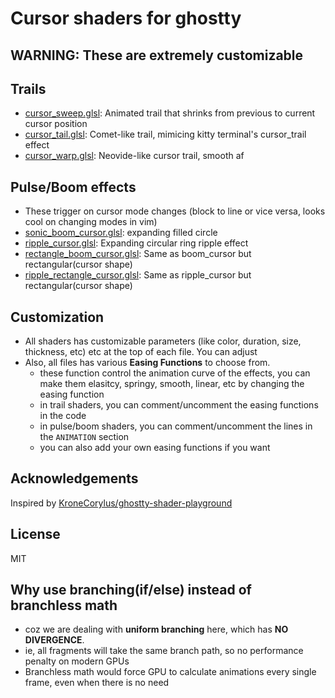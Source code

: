 # Cursor shaders for ghostty
## WARNING: These are extremely customizable

## Trails
- [cursor_sweep.glsl](cursor_sweep.glsl): Animated trail that shrinks from previous to current cursor position
- [cursor_tail.glsl](cursor_tail.glsl): Comet-like trail, mimicing kitty terminal's cursor_trail effect
- [cursor_warp.glsl](cursor_warp.glsl): Neovide-like cursor trail, smooth af

## Pulse/Boom effects
- These trigger on cursor mode changes (block to line or vice versa, looks cool on changing modes in vim)
- [sonic_boom_cursor.glsl](sonic_boom_cursor.glsl): expanding filled circle 
- [ripple_cursor.glsl](ripple_cursor.glsl): Expanding circular ring ripple effect
- [rectangle_boom_cursor.glsl](rectangle_boom_cursor.glsl): Same as boom_cursor but rectangular(cursor shape)
- [ripple_rectangle_cursor.glsl](ripple_rectangle_cursor.glsl): Same as ripple_cursor but rectangular(cursor shape)

## Customization
- All shaders has customizable parameters (like color, duration, size, thickness, etc) etc at the top of each file. You can adjust
- Also, all files has various **Easing Functions** to choose from.
  - these function control the animation curve of the effects, you can make them elasitcy, springy, smooth, linear, etc by changing the easing function
  - in trail shaders, you can comment/uncomment the easing functions in the code
  - in pulse/boom shaders, you can comment/uncomment the lines in the `ANIMATION` section
  - you can also add your own easing functions if you want

## Acknowledgements
Inspired by [KroneCorylus/ghostty-shader-playground](https://github.com/KroneCorylus/ghostty-shader-playground)

## License
MIT

## Why use branching(if/else) instead of branchless math
- coz we are dealing with **uniform branching** here, which has **NO DIVERGENCE**.
- ie, all fragments will take the same branch path, so no performance penalty on modern GPUs
- Branchless math would force GPU to calculate animations every single frame, even when there is no need
